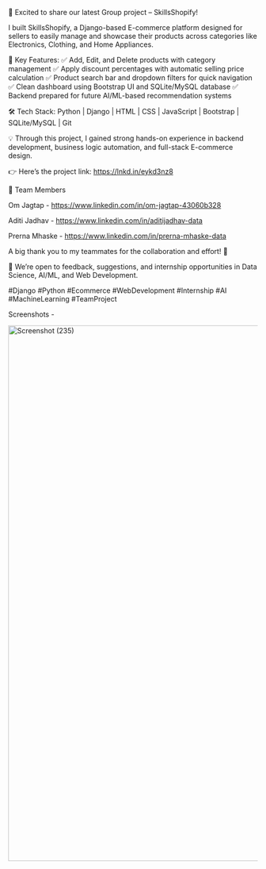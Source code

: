 🚀 Excited to share our latest Group project – SkillsShopify!

I built SkillsShopify, a Django-based E-commerce platform designed for sellers to easily manage and showcase their products across categories like Electronics, Clothing, and Home Appliances.

🔑 Key Features:
✅ Add, Edit, and Delete products with category management
✅ Apply discount percentages with automatic selling price calculation
✅ Product search bar and dropdown filters for quick navigation
✅ Clean dashboard using Bootstrap UI and SQLite/MySQL database
✅ Backend prepared for future AI/ML-based recommendation systems

🛠 Tech Stack: Python | Django | HTML | CSS | JavaScript | Bootstrap | SQLite/MySQL | Git

💡 Through this project, I gained strong hands-on experience in backend development, business logic automation, and full-stack E-commerce design.

👉 Here’s the project link: https://lnkd.in/eykd3nz8

👥 Team Members

Om Jagtap - https://www.linkedin.com/in/om-jagtap-43060b328

Aditi Jadhav - https://www.linkedin.com/in/aditijadhav-data

Prerna Mhaske - https://www.linkedin.com/in/prerna-mhaske-data


A big thank you to my teammates for the collaboration and effort! 🙌

📌 We’re open to feedback, suggestions, and internship opportunities in Data Science, AI/ML, and Web Development.

#Django #Python #Ecommerce #WebDevelopment #Internship #AI #MachineLearning #TeamProject

Screenshots - 

<img width="1920" height="1080" alt="Screenshot (235)" src="https://github.com/user-attachments/assets/014af5d7-8872-49cf-b744-fd15f8f8aef3" />
